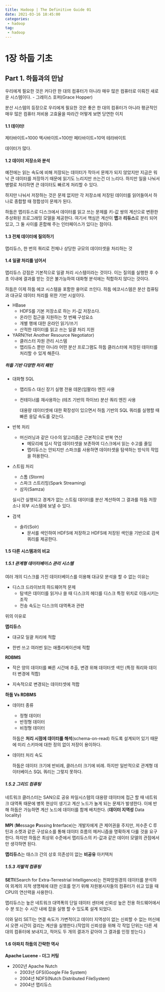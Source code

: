 ```yaml
---
title: Hadoop | The Definitive Guide 01
date: 2021-03-16 18:45:00
categories:
 - hadoop
tag:
 - hadoop
---
```


# 1장 하둡 기초

## Part 1. 하둡과의 만남

우리에게 필요한 것은 커다란 한 대의 컴퓨터가 아니라 매우 많은 컴퓨터로 이뤄진 새로운 시스템이다. - 그레이스 호퍼(Grace Hopper)

분산 시스템의 등장으로 우리에게 필요한 것은 좋은 한 대의 컴퓨터가 아니라 평균적인 매우 많은 컴퓨터 저비용 고효율을 따라간 어떻게 보면 당연한 이치

<!-- more -->

#### 1.1 데이터!

제타바이트=1000 엑사바이트=100만 페타바이트=10억 테라바이트

데이터가 많다.

#### 1.2 데이터 저장소와 분석

예전에는 읽는 속도에 비해 저장되는 데이터가 작아서 문제가 되지 않았지만 지금은 워낙 큰 데이터를 저장하기 때문에 읽기도 느리지만 쓰는건 더 느리다. 하지만 일을 나눠서 병렬로 처리하면 큰 데이터도 빠르게 처리할 수 있다.

하지만 나눠서 저장하는 것은 문제 없지만 각 저장소에 저장된 데이터를 읽어들여서 하나로 종합할 때 정합성이 문제가 된다.

하둡은 맵리듀스로 디스크에서 데이터를 읽고 쓰는 문제를 키-값 쌍의 계산으로 변환한 추상화된 프로그래밍 모델을 제공한다. 여기서 핵심은 계산이 **맵**과 **리듀스**로 분리 되어 있고, 그 둘 사이를 혼합해 주는 인터페이스가 있다는 점이다.

#### 1.3 전체 데이터에 질의하기

맵리듀스, 한 번의 쿼리로 전체나 상당한 규모의 데이터셋을 처리하는 것

#### 1.4 일괄 처리를 넘어서

맵리듀스 강점은 기본적으로 일괄 처리 시스템이라는 것이다. 이는 질의를 실행한 후 수 초 이내에 결과를 받는 것은 불가능하여 대화형 분석에는 적합하지 않다는 것이다.

하둡은 이제 하둡 에코 시스템을 포함한 용어로 쓰인다. 하둡 에코시스템은 분산 컴퓨팅과 대규모 데이터 처리를 위한 기반 시설이다. 

- HBase
  - HDFS를 기본 저장소로 하는 키-값 저장소다.
  - 온라인 접근을 지원하는 첫 번째 구성요소
  - 개별 행에 대한 온라인 읽기/쓰기
  - 산적한 데이터를 읽고 쓰는 일괄 처리 지원
- YARN(Yet Another Resource Negotiator)
  - 클러스터 자원 관리 시스템
  - 맵리듀스 뿐만 아니라 어떤 분산 프로그램도 하둡 클러스터에 저장된 데이터를 처리할 수 있게 해준다.

##### 하둡 기반 다양한 처리 패턴

- 대화형 SQL

  - 맵리듀스 대신 장기 실행 전용 데몬(임팔라) 엔진 사용

  - 컨테이너를 재사용하는 (테즈 기반의 하이브) 분산 쿼리 엔진 사용

    대용량 데이터셋에 대한 확장성이 있으면서 하둡 기반의 SQL 쿼리를 실행할 때 빠른 응답 속도를 갖는다.

- 반복 처리

  - 머신러닝과 같은 다수의 알고리즘은 근본적으로 반복 연산
    - 메모리에 임시 작업 데이터셋을 보존하여 디스크에서 읽는 수고를 줄임
    - 맵리듀스는 안되지만 스파크를 사용하면 데이터셋을 탐색하는 방식의 작업을 허용한다.

- 스트림 처리

  - 스톰 (Storm)
  - 스파크 스트리밍(Spark Streaming)
  - 삼자(Samza)

  실시간 실행되고 경계가 없는 스트림 데이터를 분산 계산하여 그 결과를 하둡 저장소나 외부 시스템에 보낼 수 있다.

- 검색

  - 솔라(Solr)
    - 문서를 색인하여 HDFS에 저장하고 HDFS에 저장된 색인을 기반으로 검색 쿼리를 제공한다.

#### 1.5 다른 시스템과의 비교

##### 1.5.1 관계형 데이터베이스 관리 시스템

여러 개의 디스크를 가진 데이터베이스를 이용해 대규모 분석을 할 수 없는 이유는

- 디스크 드라이브의 하드웨어적 문제
  - 탐색은 데이터를 읽거나 쓸 때 디스크의 헤더를 디스크 특정 위치로 이동시키는 조작
  - 전송 속도는 디스크의 대역폭과 관련

위의 이유로

**맵리듀스**

- 대규모 일괄 처리에 적합

- 한번 쓰고 여러번 읽는 애플리케이션에 적합

**RDBMS**

- 작은 양의 데이터를 빠른 시간에 추출, 변경 위해 데이터셋 색인 (특정 쿼리와 데이터 변경에 적합)

- 지속적으로 변경되는 데이터셋에 적합



**하둡 Vs RDBMS**

- 데이터 종류
  - 정형 데이터
  - 반정형 데이터
  - 비정형 데이터

  하둡은 **처리 시점에 데이터를 해석**(schema-on-read) 하도록 설계되어 있기 때문에 미리 스키마에 대한 정의 없이 저장이 용이하다. 

- 데이터 처리 속도

  하둡은 데이터 크기에 반비례, 클러스터 크기에 비례. 하지만 일반적으로 관계형 데이터베이스 SQL 쿼리는 그렇지 못하다.

##### 1.5.2 그리드 컴퓨팅

네트워크 클러스터는 SAN으로 공유 파일시스템의 대용량 데이터에 접근 할 때 네트워크 대역폭 때문에 병목 현상이 생기고 계산 노드가 놀게 되는 문제가 발생한다. 이에 반해 하둡은 가능하면 계산 노드에 데이터를 함께 배치한다. (**데이터 지역성** Data locality)

**MPI** (**M**essage **P**assing **I**nterface)는 개발자에게 큰 제어권을 주지만, 저수준 C 루틴과 소켓과 같은 구성요소를 통해 데이터 흐름의 메커니즘을 명확하게 다룰 것을 요구한다. 하지만 하둡은 최상위 수준에서 맵리듀스의 키-값과 같은 데이터 모델의 관점에서만 생각하면 된다.

**맵리듀스**는 태스크 간의 상호 의존성이 없는 **비공유** 아키텍처

##### 1.5.3 자발적 컴퓨팅

**SETI**(Search for Extra-Terrestrial Intelligence)는 전파망원경의 데이터를 분석하여 외계의 지적 생명체에 대한 신호를 얻기 위해 자원봉사자들의 컴퓨터가 쉬고 있을 때 CPU의 연산력을 사용한다.

맵리듀스는  높은 네트워크 대역폭의 단일 데이터 센터에 신뢰성 높은 전용 하드웨어에서 수 분 또는 수 시간 내에 잡을 실행 할 수 있도록 설계 되었다.

이와 달리 SETI는 연결 속도가 가변적이고 데이터 지역성이 없는 신뢰할 수 없는 머신에서 오랜 시간이 걸리는 계산을 실행한다.(작업의 신뢰성을 위해 각 작업 단위는 다른 세대의 컴퓨터에 보내지고, 적어도 두 개의 결과가 같아야 그 결과를 인정 받는다.)

#### 1.6 아파치 하둡의 간략한 역사

**Apache Lucene - 더그 커팅**

- 2002년 Apache Nutch
  - 2003년 GFS(Google File System)
  - 2004년 NDFS(Nutch Distributed FileSystem)
  - 2004년 맵리듀스
